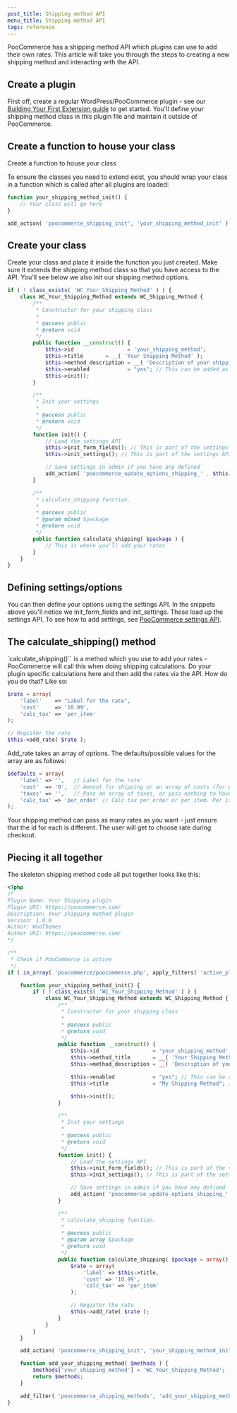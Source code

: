 ```yaml
---
post_title: Shipping method API
menu_title: Shipping method API
tags: reference
---
```


PooCommerce has a shipping method API which plugins can use to add their own rates. This article will take you through the steps to creating a new shipping method and interacting with the API.

## Create a plugin

First off, create a regular WordPress/PooCommerce plugin - see our [Building Your First Extension guide](../extension-development/building-your-first-extension.md) to get started. You'll define your shipping method class in this plugin file and maintain it outside of PooCommerce.

## Create a function to house your class

Create a function to house your class

To ensure the classes you need to extend exist, you should wrap your class in a function which is called after all plugins are loaded:

```php
function your_shipping_method_init() {
    // Your class will go here
}

add_action( 'poocommerce_shipping_init', 'your_shipping_method_init' );
```

## Create your class

Create your class and place it inside the function you just created. Make sure it extends the shipping method class so that you have access to the API. You'll see below we also init our shipping method options.

```php
if ( ! class_exists( 'WC_Your_Shipping_Method' ) ) {
    class WC_Your_Shipping_Method extends WC_Shipping_Method {
        /**
         * Constructor for your shipping class
         *
         * @access public
         * @return void
         */
        public function __construct() {
            $this->id                 = 'your_shipping_method';
            $this->title       = __( 'Your Shipping Method' );
            $this->method_description = __( 'Description of your shipping method' ); // 
            $this->enabled            = "yes"; // This can be added as an setting but for this example its forced enabled
            $this->init();
        }

        /**
         * Init your settings
         *
         * @access public
         * @return void
         */
        function init() {
            // Load the settings API
            $this->init_form_fields(); // This is part of the settings API. Override the method to add your own settings
            $this->init_settings(); // This is part of the settings API. Loads settings you previously init.

            // Save settings in admin if you have any defined
            add_action( 'poocommerce_update_options_shipping_' . $this->id, array( $this, 'process_admin_options' ) );
        }

        /**
         * calculate_shipping function.
         *
         * @access public
         * @param mixed $package
         * @return void
         */
        public function calculate_shipping( $package ) {
            // This is where you'll add your rates
        }
    }
}
```

## Defining settings/options

You can then define your options using the settings API. In the snippets above you'll notice we init_form_fields and init_settings. These load up the settings API. To see how to add settings, see [PooCommerce settings API](https://developer.poocommerce.com/docs/settings-api/).

## The calculate_shipping() method

`calculate_shipping()`` is a method which you use to add your rates - PooCommerce will call this when doing shipping calculations. Do your plugin specific calculations here and then add the rates via the API. How do you do that? Like so:

```php
$rate = array(
    'label'    => "Label for the rate",
    'cost'     => '10.99',
    'calc_tax' => 'per_item'
);

// Register the rate
$this->add_rate( $rate );
```

Add_rate takes an array of options. The defaults/possible values for the array are as follows:

```php
$defaults = array(
    'label' => '',   // Label for the rate
    'cost'  => '0',  // Amount for shipping or an array of costs (for per item shipping)
    'taxes' => '',   // Pass an array of taxes, or pass nothing to have it calculated for you, or pass 'false' to calculate no tax for this method
    'calc_tax' => 'per_order' // Calc tax per_order or per_item. Per item needs an array of costs passed via 'cost'
);
```

Your shipping method can pass as many rates as you want - just ensure that the id for each is different. The user will get to choose rate during checkout.

## Piecing it all together

The skeleton shipping method code all put together looks like this:

```php
<?php
/*
Plugin Name: Your Shipping plugin
Plugin URI: https://poocommerce.com/
Description: Your shipping method plugin
Version: 1.0.0
Author: WooThemes
Author URI: https://poocommerce.com/
*/

/**
 * Check if PooCommerce is active
 */
if ( in_array( 'poocommerce/poocommerce.php', apply_filters( 'active_plugins', get_option( 'active_plugins' ) ) ) ) {

	function your_shipping_method_init() {
		if ( ! class_exists( 'WC_Your_Shipping_Method' ) ) {
			class WC_Your_Shipping_Method extends WC_Shipping_Method {
				/**
				 * Constructor for your shipping class
				 *
				 * @access public
				 * @return void
				 */
				public function __construct() {
					$this->id                 = 'your_shipping_method'; // Id for your shipping method. Should be uunique.
					$this->method_title       = __( 'Your Shipping Method' );  // Title shown in admin
					$this->method_description = __( 'Description of your shipping method' ); // Description shown in admin

					$this->enabled            = "yes"; // This can be added as an setting but for this example its forced enabled
					$this->title              = "My Shipping Method"; // This can be added as an setting but for this example its forced.

					$this->init();
				}

				/**
				 * Init your settings
				 *
				 * @access public
				 * @return void
				 */
				function init() {
					// Load the settings API
					$this->init_form_fields(); // This is part of the settings API. Override the method to add your own settings
					$this->init_settings(); // This is part of the settings API. Loads settings you previously init.

					// Save settings in admin if you have any defined
					add_action( 'poocommerce_update_options_shipping_' . $this->id, array( $this, 'process_admin_options' ) );
				}

				/**
				 * calculate_shipping function.
				 *
				 * @access public
				 * @param array $package
				 * @return void
				 */
				public function calculate_shipping( $package = array() ) {
					$rate = array(
						'label' => $this->title,
						'cost' => '10.99',
						'calc_tax' => 'per_item'
					);

					// Register the rate
					$this->add_rate( $rate );
				}
			}
		}
	}

	add_action( 'poocommerce_shipping_init', 'your_shipping_method_init' );

	function add_your_shipping_method( $methods ) {
		$methods['your_shipping_method'] = 'WC_Your_Shipping_Method';
		return $methods;
	}

	add_filter( 'poocommerce_shipping_methods', 'add_your_shipping_method' );
}
```
